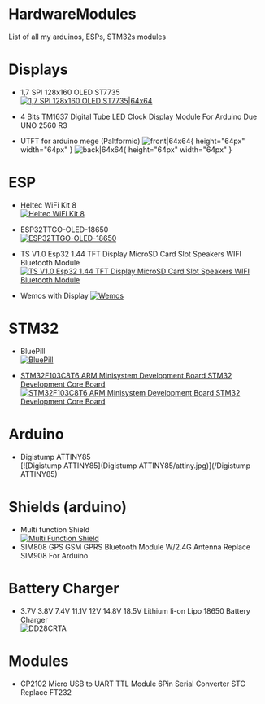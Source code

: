 # HardwareModules
List of all my arduinos, ESPs, STM32s modules

# Displays
* 1,7 SPI 128x160 OLED ST7735 <br/>
[![1,7 SPI 128x160 OLED ST7735|64x64](Displays/1,7_SPI_128x160_OLED_ST7735/1.8TFT-Display-V1.0-Pin-Out.png)](Displays/1,7_SPI_128x160_OLED_ST7735)
* 4 Bits TM1637 Digital Tube LED Clock Display Module For Arduino Due UNO 2560 R3

* UTFT for arduino mege (Paltformio)
![front|64x64](Displays/UTFT/images/front.jpg){ height="64px" width="64px" }
![back|64x64](Displays/UTFT/images/back.jpg){ height="64px" width="64px" }


# ESP
* Heltec WiFi Kit 8 <br/>[![Heltec WiFi Kit 8](HELTEC/heltec_front.jpg)](/HELTEC)
* ESP32TTGO-OLED-18650 <br/>[![ESP32TTGO-OLED-18650](ESP32TTGO-OLED-18650/TTGO_ESP32_LiOn.jpg)](/ESP32TTGO-OLED-18650)


* TS V1.0 Esp32 1.44 TFT Display MicroSD Card Slot Speakers WIFI Bluetooth Module [![TS V1.0 Esp32 1.44 TFT Display MicroSD Card Slot Speakers WIFI Bluetooth Module](TTGO/s-l1600.jpg)](/TTGO)

* Wemos with Display [![Wemos](Wemos-32-With-OLED/Wemos%2032%20(2).jpg)](/Wemos-32-With-OLED)

# STM32
* BluePill<br/> [![BluePill](STM32/BluePill/800px-STM32_Blue_Pill_perspective.jpg)](/BluePill)

* [STM32F103C8T6 ARM Minisystem Development Board STM32 Development Core Board<br/>
![STM32F103C8T6 ARM Minisystem Development Board STM32 Development Core Board](STM32/STM32F103C8T6_ARM_Development_Board/front.jpg)](/STM32/STM32F103C8T6_ARM_Development_Board)

# Arduino

* Digistump ATTINY85 <br/>[![Digistump ATTINY85](Digistump ATTINY85/attiny.jpg)](/Digistump ATTINY85)

# Shields (arduino)
* Multi function Shield <br/>[![Multi Function Shield](Multi_Function_Shield/shield.jpg)](/Multi_Function_Shield)
* SIM808 GPS GSM GPRS Bluetooth Module W/2.4G Antenna Replace SIM908 For Arduino

# Battery Charger
* 3.7V 3.8V 7.4V 11.1V 12V 14.8V 18.5V Lithium li-on Lipo 18650 Battery Charger<br/> ![DD28CRTA](/Battery_Charger/DD28CRTA/s-l1600.jpg)

# Modules
* CP2102 Micro USB to UART TTL Module 6Pin Serial Converter STC Replace FT232

